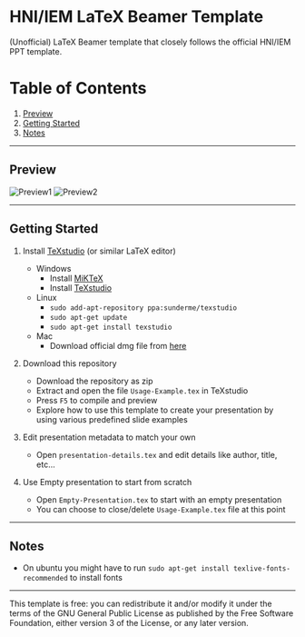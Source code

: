 # HNI/IEM LaTeX Beamer Template

(Unofficial) LaTeX Beamer template that closely follows the official HNI/IEM PPT template. 

# Table of Contents
1. [Preview](#preview)
2. [Getting Started](#getting-started)
3. [Notes](#notes)

-------

## Preview

![Preview1](hni-iem-theme/images/preview1.jpg)
![Preview2](hni-iem-theme/images/preview2.jpg)

-----

## Getting Started

1. Install [TeXstudio](https://www.texstudio.org/) (or similar LaTeX editor)
    + Windows
        + Install [MiKTeX](https://miktex.org/download) 
        + Install [TeXstudio](https://www.texstudio.org/)
    + Linux
        + `sudo add-apt-repository ppa:sunderme/texstudio`
        + `sudo apt-get update`
        + `sudo apt-get install texstudio`
    + Mac
        + Download official dmg file from [here](https://www.texstudio.org/#download)


2. Download this repository
    + Download the repository as zip
    + Extract and open the file `Usage-Example.tex` in TeXstudio
    + Press `F5` to compile and preview
    + Explore how to use this template to create your presentation by using various predefined slide examples

3. Edit presentation metadata to match your own
    + Open `presentation-details.tex` and edit details like author, title, etc...

4. Use Empty presentation to start from scratch
    + Open `Empty-Presentation.tex` to start with an empty presentation
    + You can choose to close/delete `Usage-Example.tex` file at this point

-----

## Notes

+ On ubuntu you might have to run `sudo apt-get install texlive-fonts-recommended` to install fonts

-----

This template is free: you can redistribute it and/or modify it under the terms of the GNU General Public License as published by the Free Software Foundation, either version 3 of the License, or any later version.

